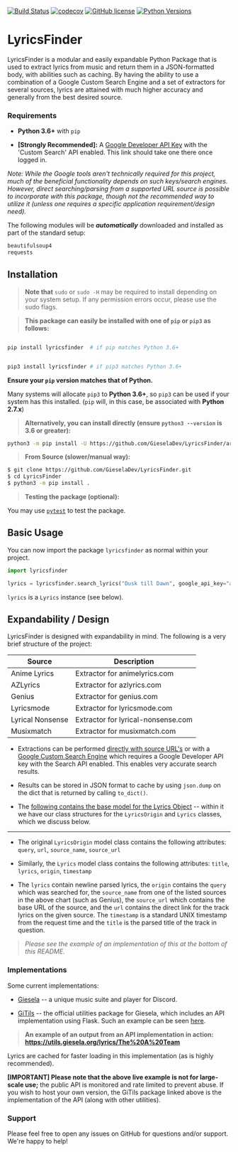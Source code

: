 [![Build Status](https://travis-ci.org/GieselaDev/LyricsFinder.svg?branch=master)](https://travis-ci.org/GieselaDev/LyricsFinder)
[![codecov](https://codecov.io/gh/GieselaDev/LyricsFinder/branch/master/graph/badge.svg)](https://codecov.io/gh/GieselaDev/LyricsFinder)
[![GitHub license](https://img.shields.io/github/license/GieselaDev/LyricsFinder.svg)](https://pypi.python.org/pypi/lyricsfinder)
[![Python Versions](https://img.shields.io/pypi/pyversions/lyricsfinder.svg)](https://pypi.python.org/pypi/lyricsfinder)

# LyricsFinder

LyricsFinder is a modular and easily expandable Python Package that is used to extract lyrics from music and return them in a JSON-formatted body, with abilities such as caching. By having the ability to use a combination of a Google Custom Search Engine and a set of extractors for several sources, lyrics are attained with much higher accuracy and generally from the best desired source.

### Requirements

- **Python 3.6+** with `pip` 

- **[Strongly Recommended]:** A [Google Developer API Key](https://console.developers.google.com/apis/library/customsearch.googleapis.com/?q=sear&id=8a9b6e90-7182-4ba2-a6f5-b7063dc57275) with the 'Custom Search' API enabled. This link should take one there once logged in. 

*Note: While the Google tools aren't technically required for this project, much of the beneficial functionality depends on such keys/search engines. However, direct searching/parsing from a supported URL source is possible to incorporate with this package, though not the recommended way to utilize it (unless one requires a specific application requirement/design need).*


The following modules will be ___automatically___ downloaded and installed as part of the standard setup:

```prolog
beautifulsoup4
requests
```


## Installation 


> **Note that** `sudo` or `sudo -H` may be required to install depending on your system setup. If any permission errors occur, please use the sudo flags.


> **This package can easily be installed with one of `pip` or `pip3` as follows:**

```bash

pip install lyricsfinder  # if pip matches Python 3.6+


pip3 install lyricsfinder # if pip3 matches Python 3.6+
``` 

**Ensure your `pip` version matches that of Python.** 

Many systems will allocate `pip3` to **Python 3.6+**, so `pip3` can be used if your system has this installed. (`pip` will, in this case, be associated with **Python 2.7.x**)



> **Alternatively, you can install directly (ensure `python3 --version` is 3.6 or greater):**

```bash
python3 -m pip install -U https://github.com/GieselaDev/LyricsFinder/archive/master.zip
```

> **From Source (slower/manual way):**

```bash
$ git clone https://github.com/GieselaDev/LyricsFinder.git
$ cd LyricsFinder
$ python3 -m pip install .
```


> **Testing the package (optional):**

You may use [`pytest`](https://docs.pytest.org/en/latest/) to test the package.


## Basic Usage

You can now import the package `lyricsfinder` as normal within your project.

```python
import lyricsfinder

lyrics = lyricsfinder.search_lyrics("Dusk till Dawn", google_api_key="api key")
```
`lyrics` is a `Lyrics` instance (see below).


## Expandability / Design

LyricsFinder is designed with expandability in mind. The following is a very brief structure of the project:

| Source | Description |
| --- | --- |
| Anime Lyrics  | Extractor for animelyrics.com |
| AZLyrics | Extractor for azlyrics.com |
| Genius | Extractor for genius.com |
| Lyricsmode  | Extractor for lyricsmode.com |
| Lyrical Nonsense | Extractor for lyrical-nonsense.com |
| Musixmatch | Extractor for musixmatch.com |

- Extractions can be performed [directly with source URL's](https://github.com/GieselaDev/LyricsFinder/blob/master/lyricsfinder/lyrics.py#L27) or with a [Google Custom Search Engine](https://github.com/GieselaDev/LyricsFinder/blob/master/lyricsfinder/lyrics.py#L53) which requires a Google Developer API key with the Search API enabled. This enables very accurate search results.

- Results can be stored in JSON format to cache by using `json.dump` on the dict that is returned by calling `to_dict()`.

- The [following contains the base model for the Lyrics Object](https://github.com/GieselaDev/LyricsFinder/blob/master/lyricsfinder/models/lyrics.py) -- within it we have our class structures for the `LyricsOrigin` and `Lyrics` classes, which we discuss below.

---------


- The original `LyricsOrigin` model class contains the following attributes:
   `query`, `url`, `source_name`, `source_url`


- Similarly, the `Lyrics` model class contains the following attributes: 
   `title`, `lyrics`, `origin`, `timestamp`

- The `lyrics` contain newline parsed lyrics, the `origin` contains the `query` which was searched for, the `source_name` from one of the listed sources in the above chart (such as Genius), the `source_url` which contains the base URL of the source, and the `url` contains the direct link for the track lyrics on the given source. The `timestamp` is a standard UNIX timestamp from the request time and the `title` is the parsed title of the track in question. 

> *Please see the example of an implementation of this at the bottom of this README.*



### Implementations

Some current implementations:

- [Giesela](https://github.com/GieselaDev/Giesela) -- a unique music suite and player for Discord.

- [GiTils](https://github.com/GieselaDev/GiTils) -- the official utilities package for Giesela, which includes an API implementation using Flask. Such an example can be seen [here](https://github.com/GieselaDev/GiTils/blob/master/GiTils/blueprints/lyrics.py).


>  **An example of an output from an API implementation in action: https://utils.giesela.org/lyrics/The%20A%20Team**

Lyrics are cached for faster loading in this implementation (as is highly recommended). 

**[IMPORTANT] Please note that the above live example is not for large-scale use;** the public API is monitored and rate limited to prevent abuse. If you wish to host your own version, the GiTils package linked above is the implementation of the API (along with other utilities).

### Support

Please feel free to open any issues on GitHub for questions and/or support. We're happy to help!

